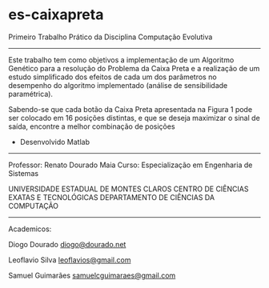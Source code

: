 es-caixapreta
=============

Primeiro Trabalho Prático da Disciplina Computação Evolutiva

--------------------------------------------------------------

Este trabalho tem como objetivos a implementação de um Algoritmo Genético para a resolução do Problema da Caixa Preta e a realização de um estudo simplificado dos efeitos de cada um dos parâmetros no desempenho do algoritmo implementado (análise de sensibilidade paramétrica).

Sabendo-se que cada botão da Caixa Preta apresentada na Figura 1 pode ser colocado em 16 posições distintas, e que se deseja maximizar o sinal de saída, encontre a melhor combinação de posições

* Desenvolvido Matlab

--------------------------------------------------------------

Professor: Renato Dourado Maia
Curso: Especialização em Engenharia de Sistemas

UNIVERSIDADE ESTADUAL DE MONTES CLAROS
CENTRO DE CIÊNCIAS EXATAS E TECNOLÓGICAS
DEPARTAMENTO DE CIÊNCIAS DA COMPUTAÇÃO

--------------------------------------------------------------

Academicos:

Diogo Dourado <diogo@dourado.net>

Leoflavio Silva <leoflavios@gmail.com>

Samuel Guimarães <samuelcguimaraes@gmail.com>
